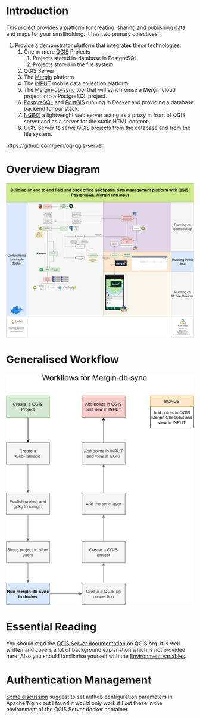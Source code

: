 # Introduction

This project provides a platform for creating, sharing and publishing data and maps for your smallholding. It has two primary objectives:

1. Provide a demonstrator platform that integrates these technologies:
   1. One or more [QGIS](https://qgis.org) Projects
      1. Projects stored in-database in PostgreSQL
      2. Projects stored in the file system
   2. QGIS Server
   3. The [Mergin](https://public.cloudmergin.com/#) platform
   4. The [INPUT](https://inputapp.io/en/) mobile data collection platform
   5. The [Mergin-db-sync](https://github.com/lutraconsulting/mergin-db-sync) tool that will synchronise a Mergin cloud project into a PostgreSQL project.
   6. [PostgreSQL](https://postgresql.org) and [PostGIS](https://postgis.net/) running in Docker and providing a database backend for our stack.
   7. [NGINX](https://www.nginx.com/) a lightweight web server acting as a proxy in front of QGIS server and as a server for the static HTML content.
   8. [QGIS Server](https://docs.qgis.org/3.16/en/docs/) to serve QGIS projects from the database and from the file system.
   


https://github.com/gem/oq-qgis-server


# Overview Diagram

![Overview Diagram](diagrams/QGIS-Server-PG-Project-Design.png)

# Generalised Workflow

![Workflow Diagram](diagrams/QGIS-Server-PG-Project-Workflow.png)


# Essential Reading

You should read the [QGIS Server documentation](https://docs.qgis.org/3.16/en/docs/server_manual/getting_started.html#) on QGIS.org. It is well written and covers a lot of background explanation which is not provided here. Also you should familiarise yourself with the [Environment Variables](https://docs.qgis.org/3.16/en/docs/server_manual/config.html#environment-variables).



# Authentication Management


[Some discussion](http://osgeo-org.1560.x6.nabble.com/QGIS-Server-qgis-auth-db-td5408912.html) suggest to set authdb configuration parameters in Apache/Nginx but I found it would only work if I set these in the environment of the QGIS Server docker container.


